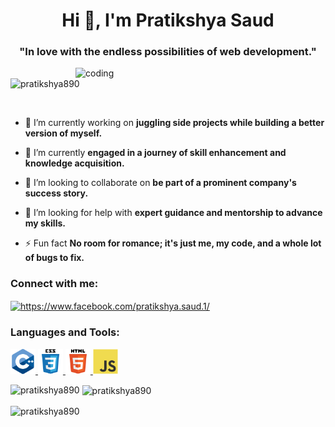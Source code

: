 <h1 align="center">Hi 👋, I'm Pratikshya Saud</h1>
<h3 align="center">"In love with the endless possibilities of web development."</h3>
<img align="right" alt="coding" width="400"src="https://image.lexica.art/full_jpg/1adb00b2-907a-4583-ba96-77c35da13703">

<p align="left"> <img src="https://komarev.com/ghpvc/?username=pratikshya890&label=Profile%20views&color=0e75b6&style=flat" alt="pratikshya890" /> </p>

<p align="left"> <a href="https://twitter.com/" target="blank"><img src="https://img.shields.io/twitter/follow/?logo=twitter&style=for-the-badge" alt="" /></a> </p>

- 🔭 I’m currently working on **juggling side projects while building a better version of myself.**

- 🌱 I’m currently **engaged in a journey of skill enhancement and knowledge acquisition.**

- 👯 I’m looking to collaborate on **be part of a prominent company's success story.**

- 🤝 I’m looking for help with **expert guidance and mentorship to advance my skills.**

- ⚡ Fun fact **No room for romance; it's just me, my code, and a whole lot of bugs to fix.**

<h3 align="left">Connect with me:</h3>
<p align="left">
<a href="https://fb.com/https://www.facebook.com/pratikshya.saud.1/" target="blank"><img align="center" src="https://raw.githubusercontent.com/rahuldkjain/github-profile-readme-generator/master/src/images/icons/Social/facebook.svg" alt="https://www.facebook.com/pratikshya.saud.1/" height="30" width="40" /></a>
</p>

<h3 align="left">Languages and Tools:</h3>
<p align="left"> <a href="https://www.w3schools.com/cpp/" target="_blank" rel="noreferrer"> <img src="https://raw.githubusercontent.com/devicons/devicon/master/icons/cplusplus/cplusplus-original.svg" alt="cplusplus" width="40" height="40"/> </a> <a href="https://www.w3schools.com/css/" target="_blank" rel="noreferrer"> <img src="https://raw.githubusercontent.com/devicons/devicon/master/icons/css3/css3-original-wordmark.svg" alt="css3" width="40" height="40"/> </a> <a href="https://www.w3.org/html/" target="_blank" rel="noreferrer"> <img src="https://raw.githubusercontent.com/devicons/devicon/master/icons/html5/html5-original-wordmark.svg" alt="html5" width="40" height="40"/> </a> <a href="https://developer.mozilla.org/en-US/docs/Web/JavaScript" target="_blank" rel="noreferrer"> <img src="https://raw.githubusercontent.com/devicons/devicon/master/icons/javascript/javascript-original.svg" alt="javascript" width="40" height="40"/> </a> </p>

<p><img align="left" src="https://github-readme-stats.vercel.app/api/top-langs?username=pratikshya890&show_icons=true&locale=en&layout=compact" alt="pratikshya890" /></p>

<p>&nbsp;<img align="center" src="https://github-readme-stats.vercel.app/api?username=pratikshya890&show_icons=true&locale=en" alt="pratikshya890" /></p>

<p><img align="center" src="https://github-readme-streak-stats.herokuapp.com/?user=pratikshya890&" alt="pratikshya890" /></p>
